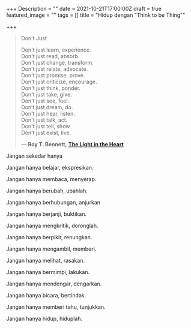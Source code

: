 +++
Description = ""
date = 2021-10-21T17:00:00Z
draft = true
featured_image = ""
tags = []
title = "Hidup dengan \"Think to be Thing\""

+++
> Don't Just
>
> Don't just learn, experience.  
> Don't just read, absorb.  
> Don't just change, transform.  
> Don't just relate, advocate.  
> Don't just promise, prove.  
> Don't just criticize, encourage.  
> Don't just think, ponder.  
> Don't just take, give.  
> Don't just see, feel.  
> Don’t just dream, do.  
> Don't just hear, listen.  
> Don't just talk, act.  
> Don't just tell, show.  
> Don't just exist, live.
>
> ― **Roy T. Bennett,** [**The Light in the Heart**](https://www.goodreads.com/work/quotes/49604402)

Jangan sekedar hanya

Jangan hanya belajar, ekspresikan.

Jangan hanya membaca, menyerap.

Jangan hanya berubah, ubahlah.

Jangan hanya berhubungan, anjurkan

Jangan hanya berjanji, buktikan.

Jangan hanya mengkritik, doronglah.

Jangan hanya berpikir, renungkan.

Jangan hanya mengambil, memberi.

Jangan hanya melihat, rasakan.

Jangan hanya bermimpi, lakukan.

Jangan hanya mendengar, dengarkan.

Jangan hanya bicara, bertindak.

Jangan hanya memberi tahu, tunjukkan.

Jangan hanya hidup, hiduplah.